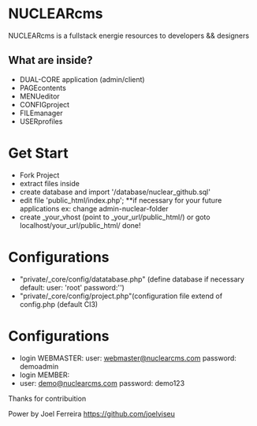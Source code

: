 # NUCLEARcms
NUCLEARcms is a fullstack energie resources to developers && designers

## What are inside?
- DUAL-CORE application (admin/client)
- PAGEcontents
- MENUeditor
- CONFIGproject
- FILEmanager
- USERprofiles

# Get Start
- Fork Project
- extract files inside
- create database and import '/database/nuclear_github.sql'
- edit file 'public_html/index.php'; **if necessary for your future applications ex: change admin-nuclear-folder
- create _your_vhost (point to _your_url/public_html/) or goto localhost/your_url/public_html/
done!

# Configurations
- "private/_core/config/datatabase.php" (define database if necessary default: user: 'root' password:'')
- "private/_core/config/project.php"(configuration file extend of config.php (default CI3)

# Configurations
- login WEBMASTER:
user: webmaster@nuclearcms.com
password: demoadmin
- login MEMBER:
- user: demo@nuclearcms.com
password: demo123

Thanks for contribuition

Power by Joel Ferreira https://github.com/joelviseu
